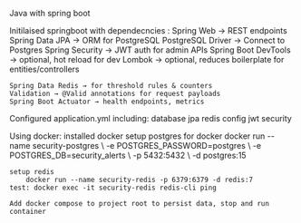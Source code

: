 Java with spring boot

Initilaised springboot with dependecncies : 
	Spring Web → REST endpoints
	Spring Data JPA → ORM for PostgreSQL
	PostgreSQL Driver → Connect to Postgres
	Spring Security → JWT auth for admin APIs
	Spring Boot DevTools → optional, hot reload for dev
	Lombok → optional, reduces boilerplate for entities/controllers

	Spring Data Redis → for threshold rules & counters
	Validation → @Valid annotations for request payloads
	Spring Boot Actuator → health endpoints, metrics

Configured application.yml including:
	database
	jpa
	redis config
	jwt security


Using docker:
	installed docker
	setup postgres for docker
		docker run --name security-postgres \ -e POSTGRES_PASSWORD=postgres \ -e POSTGRES_DB=security_alerts \ -p 5432:5432 \ -d postgres:15

	setup redis
		docker run --name security-redis -p 6379:6379 -d redis:7
	test: docker exec -it security-redis redis-cli ping

	Add docker compose to project root to persist data, stop and run container

